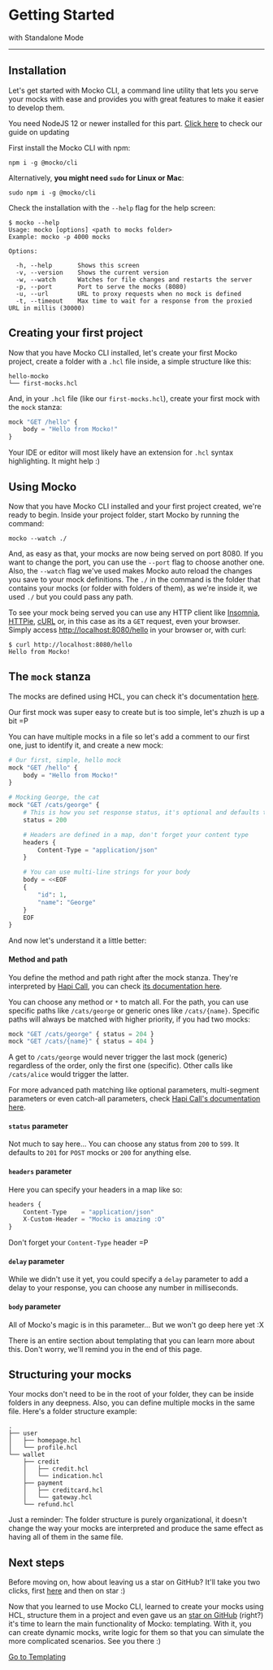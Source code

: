 # Getting Started
with Standalone Mode

---

## Installation
Let's get started with Mocko CLI, a command line utility that lets you serve your
mocks with ease and provides you with great features to make it easier to develop
them.

<div class="alert alert-warning" role="alert">
	You need NodeJS 12 or newer installed for this part.
	<a href="https://cdt.one/BDSDgYN" target="_blank">Click here</a> to check our guide on updating
</div>

First install the Mocko CLI with npm:
```shell
npm i -g @mocko/cli
```

Alternatively, **you might need `sudo` for Linux or Mac**:
```shell
sudo npm i -g @mocko/cli
```

Check the installation with the `--help` flag for the help screen:
```shell
$ mocko --help
Usage: mocko [options] <path to mocks folder>
Example: mocko -p 4000 mocks

Options:                    

  -h, --help       Shows this screen
  -v, --version    Shows the current version
  -w, --watch      Watches for file changes and restarts the server
  -p, --port       Port to serve the mocks (8080)
  -u, --url        URL to proxy requests when no mock is defined
  -t, --timeout    Max time to wait for a response from the proxied URL in millis (30000)
```

## Creating your first project
Now that you have Mocko CLI installed, let's create your first Mocko project, create a
folder with a `.hcl` file inside, a simple structure like this:
```text
hello-mocko
└── first-mocks.hcl
```

And, in your `.hcl` file (like our `first-mocks.hcl`), create your first mock with the
`mock` stanza:

```js
mock "GET /hello" {
	body = "Hello from Mocko!"
}
```
<div class="alert alert-info" role="alert">
	Your IDE or editor will most likely have an extension for <code>.hcl</code> syntax highlighting.
	It might help :)
</div>

## Using Mocko
Now that you have Mocko CLI installed and your first project created, we're ready to begin. Inside your
project folder, start Mocko by running the command:
```shell
mocko --watch ./
```

And, as easy as that, your mocks are now being served on port 8080. If you want to change the port,
you can use the `--port` flag to choose another one. Also, the `--watch` flag we've used makes Mocko
auto reload the changes you save to your mock definitions. The `./` in the command is the folder
that contains your mocks (or folder with folders of them), as we're inside it, we used `./` but you
could pass any path.

To see your mock being served you can use any HTTP client like [Insomnia](https://insomnia.rest/download/),
[HTTPie](https://httpie.io/), [cURL](https://curl.se/) or, in this case as its a `GET` request, even your
browser. Simply access [http://localhost:8080/hello](http://localhost:8080/hello) in your browser or, with
curl:
```shell
$ curl http://localhost:8080/hello
Hello from Mocko!
```

## The `mock` stanza
The mocks are defined using HCL, you can check it's documentation [here](https://github.com/hashicorp/hcl).

Our first mock was super easy to create but is too simple, let's zhuzh is up a bit =P

You can have multiple mocks in a file so let's add a comment to our first one, just to
identify it, and create a new mock:
```python
# Our first, simple, hello mock
mock "GET /hello" {
	body = "Hello from Mocko!"
}

# Mocking George, the cat
mock "GET /cats/george" {
	# This is how you set response status, it's optional and defaults to 201 for POST and 200 for other methods
	status = 200

	# Headers are defined in a map, don't forget your content type
	headers {
		Content-Type = "application/json"
	}

	# You can use multi-line strings for your body
	body = <<EOF
	{
		"id": 1,
		"name": "George"
	}
	EOF
}
```
And now let's understand it a little better:

#### Method and path
You define the method and path right after the mock stanza. They're interpreted by
[Hapi Call](https://hapi.dev/module/call), you can check
[its documentation here](https://hapi.dev/module/call/api/?v=8.0.1).

You can choose any method or `*` to match all. For the path, you can use specific paths like
`/cats/george` or generic ones like `/cats/{name}`. Specific paths will always be matched with higher priority, if you had two mocks:

```js
mock "GET /cats/george" { status = 204 }
mock "GET /cats/{name}" { status = 404 }
```
A get to `/cats/george` would never trigger the last mock (generic) regardless of the order, only the
first one (specific). Other calls like `/cats/alice` would trigger the latter.

For more advanced path matching like optional parameters, multi-segment parameters or even catch-all parameters,
check [Hapi Call's documentation here](https://hapi.dev/module/call/api/?v=8.0.1).

#### `status` parameter
Not much to say here... You can choose any status from `200` to `599`. It defaults to `201` for `POST`
mocks or `200` for anything else.

#### `headers` parameter
Here you can specify your headers in a map like so:
```js
headers {
	Content-Type    = "application/json"
	X-Custom-Header = "Mocko is amazing :O"
}
```

Don't forget your `Content-Type` header =P

#### `delay` parameter
While we didn't use it yet, you could specify a `delay` parameter to add a delay to your response, you can
choose any number in milliseconds.

#### `body` parameter
All of Mocko's magic is in this parameter... But we won't go deep here yet :X

There is an entire section about templating that you can learn more about this. Don't worry, we'll remind
you in the end of this page.

## Structuring your mocks
Your mocks don't need to be in the root of your folder, they can be inside folders in any deepness. Also,
you can define multiple mocks in the same file. Here's a folder structure example:
```text
.
├── user
│   ├── homepage.hcl
│   └── profile.hcl
└── wallet
    ├── credit
    │   ├── credit.hcl
    │   └── indication.hcl
    ├── payment
    │   ├── creditcard.hcl
    │   └── gateway.hcl
    └── refund.hcl
```

Just a reminder: The folder structure is purely organizational, it doesn't change the way your mocks are interpreted
and produce the same effect as having all of them in the same file.

## Next steps
Before moving on, how about leaving us a star on GitHub? It'll take you two clicks, first [here](https://cdt.one/fZLdEhZ) and then on star :)

Now that you learned to use Mocko CLI, learned to create your mocks using HCL, structure them in a project
and even gave us an [star on GitHub](https://cdt.one/fZLdEhZ) (right?) it's time to learn the main functionality of Mocko: templating.
With it, you can create dynamic mocks, write logic for them so that you can simulate the more complicated
scenarios. See you there :)

<div class="d-flex justify-content-center">
	<a class="btn btn-primary btn-lg" href="https://cdt.one/zGZtUpU" role="button">Go to Templating</a>
</div>
<img src="https://cdt.one/zDX75Ml.gif" style="display: none;"/>
